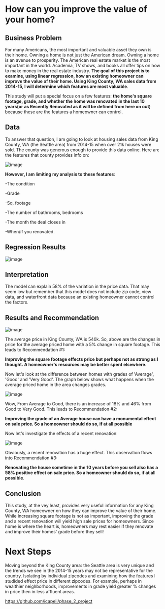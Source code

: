 # How can you improve the value of your home?

## Business Problem

For many Americans, the most important and valuable asset they own is their home. Owning a home is not just the American dream. Owning a home is an avenue to prosperity. The American real estate market is the most important in the world. Academia, TV shows, and books all offer tips on how to make money in the real estate industry. **The goal of this project is to examine, using linear regression, how an existing homeowner can improve the value of their home. Using King County, WA sales data from 2014-15, I will determine which features are most valuable**.

This study will put a special focus on a few features: **the home's square footage, grade, and whether the home was renovated in the last 10 years(or as Recently Renovated as it will be defined from here on out)** because these are the features a homeowner can control. 




## Data
To answer that question, I am going to look at housing sales data from King County, WA (the Seattle area) from 2014-15 when over 21k houses were sold. The county was generous enough to provide this data online.
Here are the features that county provides info on:

![image](https://user-images.githubusercontent.com/101752113/169716517-e6936fcc-20e9-4b1b-a644-709c846b0c7e.png)

**However, I am limiting my analysis to these features**:


-The condition

-Grade 

-Sq. footage

-The number of bathrooms, bedrooms

-The month the deal closes in

-When/if you renovated.

## Regression Results
![image](https://user-images.githubusercontent.com/101752113/169852202-10768603-dee1-4788-b4da-ddc2e82ba8df.png)

##  Interpretation

The model can explain 58% of the variation in the price data. That may seem low but remember that this model does not include zip code, view data, and waterfront data because an existing homeowner cannot control the factors. 




## Results and Recommendation

![image](https://user-images.githubusercontent.com/101752113/169853345-161ec9a8-8456-4882-ac54-e9b78797bf17.png)

The average price in King County, WA is 540k. So, above are the changes in price for the average priced home with a 5% change in square footage. This leads to Recommendation #1:

**Improving the square footage effects price but perhaps not as strong as I thought. A homeowner's resources may be better spent elsewhere.**

Now let's look at the difference between homes with grades of 'Average', 'Good' and 'Very Good'. The graph below shows what happens when the average priced home in the area changes grades.

![image](https://user-images.githubusercontent.com/101752113/169853917-d19d31e1-7091-4600-adbc-5df95720f904.png)

Wow, From Average to Good, there is an increase of 18% and 46% from Good to Very Good. This leads to Recommendation #2:


**Improving the grade of an Average house can have a monumental effect on sale price. So a homeowner should do so, if at all possible**

Now let's investigate the effects of a recent renovation:

![image](https://user-images.githubusercontent.com/101752113/169852575-616ffdd1-fae5-4d5e-8454-6b87d1ce7ee0.png)

Obviously, a recent renovation has a huge effect. This observation flows into Recommendation #3:

**Renovating the house sometime in the 10 years before you sell also has a 58%  positive effect on sale price. So a homeowner should do so, if at all possible**.

## Conclusion
This study, at the vey least, provides very useful information for any King County, WA homeowner on how they can improve the value of their home. While increasing square footage is not as important, improving the grade and a recent renovation will yield high sale prices for homeowners. Since home is where the heart is, homeowners may rest easier if they renovate and improve their homes' grade before they sell!


# Next Steps

Moving beyond the King County area: the Seattle area is very unique and the trends we see in the 2014-15 years may  not be representative for the country.
Isolating by individual zipcodes and examining how the features I studided  effect price in different zipcodes. For example, perhaps in wealthier neighborhoods, improvements in grade yield greater % changes in price then in less affluent areas.


https://github.com/icapeli/phase_2_project
